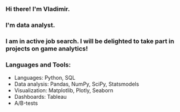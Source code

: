### Hi there! I'm Vladimir.

### I'm data analyst.
### I am in active job search. I will be delighted to take part in projects on game analytics!

### Languages and Tools:

- Languages: Python, SQL
- Data analysis: Pandas, NumPy, SciPy, Statsmodels
- Visualization: Matplotlib, Plotly, Seaborn
- Dashboards: Tableau
- А/В-tests

<!--
**Strangervl/Strangervl** is a ✨ _special_ ✨ repository because its `README.md` (this file) appears on your GitHub profile.
-->

